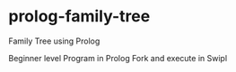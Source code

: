 # prolog-family-tree
Family Tree using Prolog

Beginner level Program in Prolog
Fork and execute in Swipl

